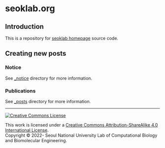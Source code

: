 # seoklab.org

## Introduction

This is a repository for [seoklab homepage](https://seoklab.org) source code.

## Creating new posts

### Notice

See [\_notice](_notice/README.md) directory for more information.

### Publications

See [\_posts](_posts/README.md) directory for more information.

---

<a target="_blank" rel="license" href="http://creativecommons.org/licenses/by-sa/4.0/">
<img alt="Creative Commons License" style="border-width:0"
	src="https://i.creativecommons.org/l/by-sa/4.0/88x31.png" /></a>

This work is licensed under a
<a target="_blank" rel="license" href="http://creativecommons.org/licenses/by-sa/4.0/"> Creative
Commons Attribution-ShareAlike 4.0 International License</a>.  
Copyright &copy; 2022- Seoul National University Lab of Computational Biology
and Biomolecular Engineering.
